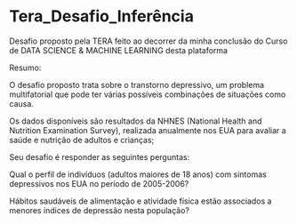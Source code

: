 # Tera_Desafio_Inferência

Desafio proposto pela TERA feito ao decorrer da minha conclusão do Curso de DATA SCIENCE & MACHINE LEARNING desta plataforma

Resumo:

O desafio proposto trata sobre o transtorno depressivo, um problema multifatorial que pode ter várias possíveis combinações de situações como causa.

Os dados disponíveis são resultados da NHNES (National Health and Nutrition Examination Survey), realizada anualmente nos EUA para avaliar a saúde e nutrição de adultos e crianças;

Seu desafio é responder as seguintes perguntas:

Qual o perfil de indivíduos (adultos maiores de 18 anos) com sintomas depressivos nos EUA no período de 2005-2006?

Hábitos saudáveis de alimentação e atividade física estão associados a menores índices de depressão nesta população?
